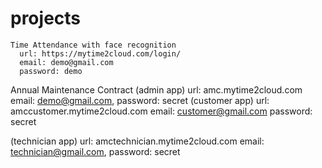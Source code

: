 # projects
    Time Attendance with face recognition
      url: https://mytime2cloud.com/login/
      email: demo@gmail.com
      password: demo
  Annual Maintenance Contract
    (admin app) 
	    url: amc.mytime2cloud.com 
	    email: demo@gmail.com, 
	    password: secret
    (customer app) 
	    url: amccustomer.mytime2cloud.com 
	    email: customer@gmail.com
	    password: secret

  (technician app)
	  url: amctechnician.mytime2cloud.com
	  email: technician@gmail.com, 
	  password: secret
